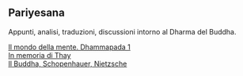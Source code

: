 <link rel="stylesheet" href="../assets/style.css">

## Pariyesana

Appunti, analisi, traduzioni, discussioni intorno al Dharma del Buddha.

[Il mondo della mente. Dhammapada 1](dhammapada01.md)   
[In memoria di Thay](thay.md)  
[Il Buddha, Schopenhauer, Nietzsche](buddha-schopenhauer-nietzsche.md)
